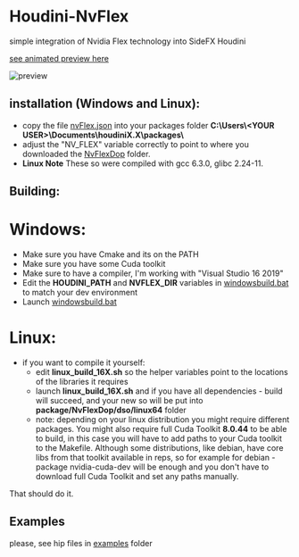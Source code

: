# Houdini-NvFlex
simple integration of Nvidia Flex technology into SideFX Houdini

[see animated preview here](https://i.imgur.com/rKzsk49.gifv)

![preview](https://i.imgur.com/rKzsk49.gif)

## installation (Windows and Linux):
* copy the file [nvFlex.json](package\NvFlexDop\nvFlex.json) into your packages folder **C:\Users\\\<YOUR USER\>\Documents\houdiniX.X\packages\\**
* adjust the "NV_FLEX" variable correctly to point to where you downloaded the [NvFlexDop](package\NvFlexDop) folder.
* **Linux Note** These so were compiled with gcc 6.3.0, glibc 2.24-11.

## Building:

# Windows:
* Make sure you have Cmake and its on the PATH
* Make sure you have some Cuda toolkit
* Make sure to have a compiler, I'm working with "Visual Studio 16 2019"
* Edit the **HOUDINI_PATH** and **NVFLEX_DIR** variables in [windowsbuild.bat](windowsbuild.bat) to match your dev environment
* Launch [windowsbuild.bat](windowsbuild.bat)

# Linux:
* if you want to compile it yourself:
  * edit **linux_build_16X.sh** so the helper variables point to the locations of the libraries it requires
  * launch **linux_build_16X.sh** and if you have all dependencies - build will succeed, and your new so will be put into **package/NvFlexDop/dso/linux64** folder
  * note: depending on your linux distribution you might require different packages. You might also require full Cuda Toolkit **8.0.44** to be able to build, in this case you will have to add paths to your Cuda toolkit to the Makefile. Although some distributions, like debian, have core libs from that toolkit available in reps, so for example for debian - package nvidia-cuda-dev will be enough and you don't have to download full Cuda Toolkit and set any paths manually.

That should do it.

## Examples

please, see hip files in [examples](package\NvFlexDop\examples) folder
